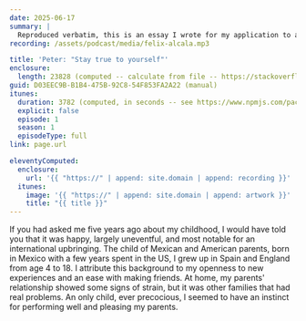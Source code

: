 ```yaml
---
date: 2025-06-17
summary: |
  Reproduced verbatim, this is an essay I wrote for my application to a psychotherapist training programme. I share it here not only because of the importance of normalising the struggles that many of us face in life, but also because I hope that it will give others the courage to do their own deep work.
recording: /assets/podcast/media/felix-alcala.mp3

title: 'Peter: "Stay true to yourself"'
enclosure:
  length: 23828 (computed -- calculate from file -- https://stackoverflow.com/questions/42363140/how-to-find-the-size-of-the-file-in-node-js)
guid: D03EEC9B-B1B4-475B-92C8-54F853FA2A22 (manual)
itunes:
  duration: 3782 (computed, in seconds -- see https://www.npmjs.com/package/get-audio-duration?activeTab=readme)
  explicit: false
  episode: 1
  season: 1
  episodeType: full
link: page.url

eleventyComputed:
  enclosure:
    url: '{{ "https://" | append: site.domain | append: recording }}'
  itunes:
    image: '{{ "https://" | append: site.domain | append: artwork }}'
    title: "{{ title }}"
---
```


If you had asked me five years ago about my childhood, I would have told you that it was happy, largely uneventful, and most notable for an international upbringing. The child of Mexican and American parents, born in Mexico with a few years spent in the US, I grew up in Spain and England from age 4 to 18. I attribute this background to my openness to new experiences and an ease with making friends. At home, my parents' relationship showed some signs of strain, but it was other families that had real problems. An only child, ever precocious, I seemed to have an instinct for performing well and pleasing my parents.
